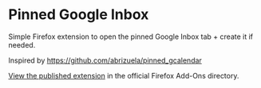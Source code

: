 # Pinned Google Inbox 

Simple Firefox extension to open the pinned Google Inbox tab + create it if needed.

Inspired by https://github.com/abrizuela/pinned_gcalendar

[View the published extension](https://addons.mozilla.org/en-US/firefox/addon/pinned-google-inbox/) in the official Firefox Add-Ons directory.
